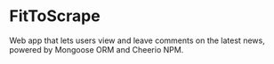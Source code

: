# FitToScrape
Web app that lets users view and leave comments on the latest news, powered by Mongoose ORM and Cheerio NPM.
